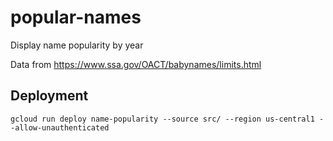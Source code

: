 # popular-names

Display name popularity by year

Data from https://www.ssa.gov/OACT/babynames/limits.html

## Deployment

```
gcloud run deploy name-popularity --source src/ --region us-central1 --allow-unauthenticated
```

